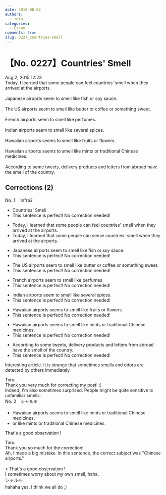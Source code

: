 ```yaml
---
date: 2015-08-02
authors:
  - toru
categories:
  - Essay
comments: true
slug: 0227_countries-smell
---
```


# 【No. 0227】Countries' Smell
<div class="date">Aug 2, 2015 12:23</div>
<div id="post"><div id="body_show_ori">
Today, I learned that some people can feel countries' smell when they arrived at the airports.<br/><br/>Japanese airports seem to smell like fish or soy sauce.<br/><br/>The US airports seem to smell like butter or coffee or something sweet.<br/><br/>French airports seem to smell like perfumes.<br/><br/>Indian airports seem to smell like several spices.<br/><br/>Hawaiian airports seems to smell like fruits or flowers.<br/><br/>Hawaiian airports seems to smell like mints or traditional Chinese medicines.<br/><br/>According to some tweets, delivery products and letters from abroad have the smell of the country.
</div></div>

<!-- more -->


## Corrections (2)
<div id="block"><div class="first_name"> No. 1　<span class="just_name">linfra2</span></div><div id="block2">
<ul class="correction_field">
<li class="incorrect">Countries' Smell</li>
<li class="corrected perfect">This sentence is perfect! No correction needed!</li>
</ul>
<ul class="correction_field">
<li class="incorrect">Today, I learned that some people can feel countries' smell when they arrived at the airports.</li>
<li class="corrected correct">
Today, I learned that some people can <span class="f_red">sense</span> countries' smell when they arrived at the airports.
</li>
</ul>
<ul class="correction_field">
<li class="incorrect">Japanese airports seem to smell like fish or soy sauce.</li>
<li class="corrected perfect">This sentence is perfect! No correction needed!</li>
</ul>
<ul class="correction_field">
<li class="incorrect">The US airports seem to smell like butter or coffee or something sweet.</li>
<li class="corrected perfect">This sentence is perfect! No correction needed!</li>
</ul>
<ul class="correction_field">
<li class="incorrect">French airports seem to smell like perfumes.</li>
<li class="corrected perfect">This sentence is perfect! No correction needed!</li>
</ul>
<ul class="correction_field">
<li class="incorrect">Indian airports seem to smell like several spices.</li>
<li class="corrected perfect">This sentence is perfect! No correction needed!</li>
</ul>
<ul class="correction_field">
<li class="incorrect">Hawaiian airports seems to smell like fruits or flowers.</li>
<li class="corrected perfect">This sentence is perfect! No correction needed!</li>
</ul>
<ul class="correction_field">
<li class="incorrect">Hawaiian airports seems to smell like mints or traditional Chinese medicines.</li>
<li class="corrected perfect">This sentence is perfect! No correction needed!</li>
</ul>
<ul class="correction_field">
<li class="incorrect">According to some tweets, delivery products and letters from abroad have the smell of the country.</li>
<li class="corrected perfect">This sentence is perfect! No correction needed!</li>
</ul>
<p class="comment_small">
 Interesting article. It is strange that sometimes smells and odors are detected by others immediately.
</p>

</div><div class="name"><span class="just_name">Toru</span><br>
Thank you very much for correcting my post! :)<br/>Indeed, I'm also sometimes surprised. People might be quite sensitive to unfamiliar smells.
</div>
</div>
<div id="block"><div class="first_name"> No. 2　<span class="just_name">シャル❇️</span></div><div id="block2">
<ul class="correction_field">
<li class="incorrect">Hawaiian airports seems to smell like mints or traditional Chinese medicines.</li>
<li class="corrected correct">
or like mints or traditional Chinese medicines.
</li>
</ul>
<p class="comment_small">
 That's a good observation !
</p>

</div><div class="name"><span class="just_name">Toru</span><br>
Thank you so much for the correction!<br/>Ah, I made a big mistake. In this sentence, the correct subject was "Chinese airports."<br/><br/>&gt; That's a good observation !<br/>I sometimes worry about my own smell, haha.
</div>
<div class="name"><span class="just_name">シャル❇️</span><br>
hahaha yes. I think we all do ;)
</div>
</div>
